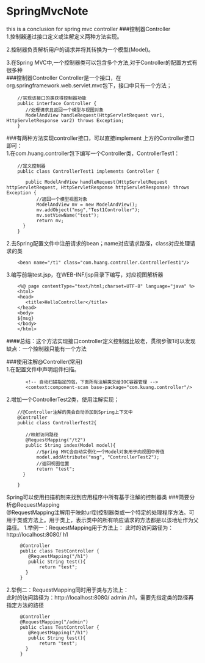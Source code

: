 # SpringMvcNote
this is a conclusion for spring mvc controller
###控制器Controller  
1.控制器通过接口定义或注解定义两种方法实现。

2.控制器负责解析用户的请求并将其转换为一个模型(Model)。

3.在Spring MVC中,一个控制器类可以包含多个方法,对于Controller的配置方式有很多种  
###控制器Controller 
   Controller是一个接口，在org.springframework.web.servlet.mvc包下，接口中只有一个方法；  
```
    //实现该接口的类获得控制器功能
    public interface Controller {
       //处理请求且返回一个模型与视图对象
       ModelAndView handleRequest(HttpServletRequest var1, HttpServletResponse var2) throws Exception;
    }
```   
 
###有两种方法实现controller接口，可以直接implement 上方的Controller接口即可：  
   1.在com.huang.controller包下编写一个Controller类，ControllerTest1： 
``` 
    //定义控制器
    public class ControllerTest1 implements Controller {
    
       public ModelAndView handleRequest(HttpServletRequest httpServletRequest, HttpServletResponse httpServletResponse) throws Exception {
           //返回一个模型视图对象
           ModelAndView mv = new ModelAndView();
           mv.addObject("msg","Test1Controller");
           mv.setViewName("test");
           return mv;
      }
    }
```  
   2.去Spring配置文件中注册请求的bean；name对应请求路径，class对应处理请求的类  
```
    <bean name="/t1" class="com.huang.controller.ControllerTest1"/>
```   
   3.编写前端test.jsp，在WEB-INF/jsp目录下编写，对应视图解析器  
```
    <%@ page contentType="text/html;charset=UTF-8" language="java" %>
    <html>
    <head>
       <title>HelloController</title>
    </head>
    <body>
    ${msg}
    </body>
    </html>
```     
####总结：这个方法实现接口controller定义控制器比较老，贯彻步骤1可以发现缺点：一个控制器只能有一个方法  

###使用注解@Controller(常用)  
   1.在配置文件中声明组件扫描。  
```
       <!-- 自动扫描指定的包，下面所有注解类交给IOC容器管理 -->
       <context:component-scan base-package="com.kuang.controller"/>
```   
   2.增加一个ControllerTest2类，使用注解实现；  
```
    //@Controller注解的类会自动添加到Spring上下文中
    @Controller
    public class ControllerTest2{
    
       //映射访问路径
       @RequestMapping("/t2")
       public String index(Model model){
           //Spring MVC会自动实例化一个Model对象用于向视图中传值
           model.addAttribute("msg", "ControllerTest2");
           //返回视图位置
           return "test";
      }
    
    }
```        
   Spring可以使用扫描机制来找到应用程序中所有基于注解的控制器类
###简要分析@RequestMapping  
   @RequestMapping注解用于映射url到控制器类或一个特定的处理程序方法。可用于类或方法上。用于类上，表示类中的所有响应请求的方法都是以该地址作为父路径。
   1.举例一：RequestMapping用于方法上： 
   此时的访问路径为： http://localhost:8080/ h1
   ```
        @Controller
        public class TestController {
           @RequestMapping("/h1")
           public String test(){
               return "test";
          }
        }
```  
   2.举例二：RequestMapping同时用于类与方法上：  
   此时的访问路径为：http://localhost:8080/ admin /h1，需要先指定类的路径再指定方法的路径
   ```
        @Controller
        @RequestMapping("/admin")
        public class TestController {
           @RequestMapping("/h1")
           public String test(){
               return "test";
          }
        }

```
   
   
